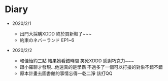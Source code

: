 # Diary

* 2020/2/1
  * 出門大採購XDDD 終於買新鞋了~~~
  * 約束のネバーランド EP1~6
  
* 2020/2/2
  * 和佳怡約三點 結果她看錯時間 笑死XDDD 感謝巧克力~~~
  * 跟小羅聊才發現...他還真的是學霸 不過多了一個可以打擾的對象不錯不錯
  * 原本計畫去圖書館的事情忘得一乾二淨 該打QQ